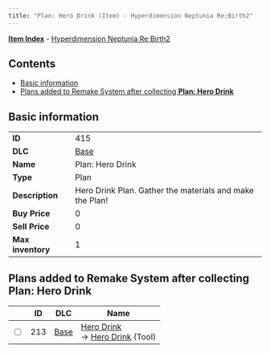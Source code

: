 ```yaml
---
title: "Plan: Hero Drink (Item) - Hyperdimension Neptunia Re;Birth2"
---
```


[**Item Index**](/neptunia/rb2/item/index.html) - [Hyperdimension Neptunia Re;Birth2](/neptunia/rb2)

## Contents

- [Basic information](#basic-information)
- [Plans added to Remake System after collecting **Plan: Hero Drink**](#plans-added-to-remake-system-after-collecting-plan-hero-drink)

## Basic information

|   |   |
| -- | -- |
| **ID** | 415 |
| **DLC** | [Base](/neptunia/rb2/dlc/0-base.html) |
| **Name** | Plan: Hero Drink |
| **Type** | Plan |
| **Description** | Hero Drink Plan. Gather the materials and make the Plan! |
| **Buy Price** | 0 |
| **Sell Price** | 0 |
| **Max inventory** | 1 |

## Plans added to Remake System after collecting **Plan: Hero Drink**

|    | ID | DLC | Name |
| -- | -- | --- | ---- |
| <input type="checkbox" id="rb2-remake-0-213" class="trackbox" /> | 213 | [Base](/neptunia/rb2/dlc/0-base.html) | [Hero Drink](/neptunia/rb2/remake/0-213-hero-drink.html)<br />→ [Hero Drink](/neptunia/rb2/item/0-17-hero-drink.html) (Tool) |